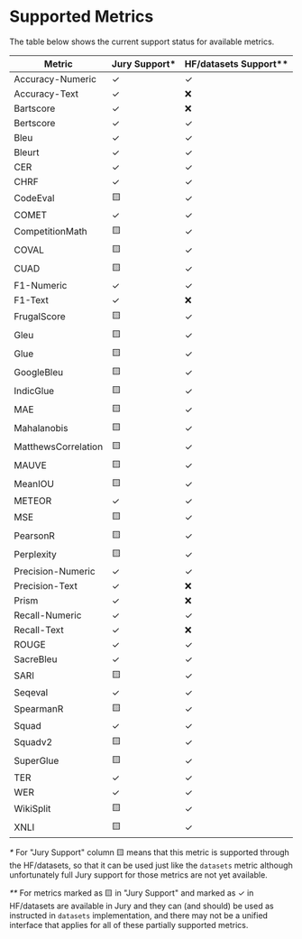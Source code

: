 # Supported Metrics

The table below shows the current support status for available metrics.

| Metric              | Jury Support* | HF/datasets Support** |
|---------------------|---------------|-----------------------|
| Accuracy-Numeric    | &#10003;      | &#10003;              |
| Accuracy-Text       | &#10003;      | &#10060;              |
| Bartscore           | &#10003;      | &#10060;              |
| Bertscore           | &#10003;      | &#10003;              |
| Bleu                | &#10003;      | &#10003;              |
| Bleurt              | &#10003;      | &#10003;              |
| CER                 | &#10003;      | &#10003;              |
| CHRF                | &#10003;      | &#10003;              |
| CodeEval            | &#129000;     | &#10003;              |
| COMET               | &#10003;      | &#10003;              |
| CompetitionMath     | &#129000;     | &#10003;              |
| COVAL               | &#129000;     | &#10003;              |
| CUAD                | &#129000;     | &#10003;              |
| F1-Numeric          | &#10003;      | &#10003;              |
| F1-Text             | &#10003;      | &#10060;              |
| FrugalScore         | &#129000;     | &#10003;              |
| Gleu                | &#129000;     | &#10003;              |
| Glue                | &#129000;     | &#10003;              |
| GoogleBleu          | &#129000;     | &#10003;              |
| IndicGlue           | &#129000;     | &#10003;              |
| MAE                 | &#129000;     | &#10003;              |
| Mahalanobis         | &#129000;     | &#10003;              |
| MatthewsCorrelation | &#129000;     | &#10003;              |
| MAUVE               | &#129000;     | &#10003;              |
| MeanIOU             | &#129000;     | &#10003;              |
| METEOR              | &#10003;      | &#10003;              |
| MSE                 | &#129000;     | &#10003;              |
| PearsonR            | &#129000;     | &#10003;              |
| Perplexity          | &#129000;     | &#10003;              |
| Precision-Numeric   | &#10003;      | &#10003;              |
| Precision-Text      | &#10003;      | &#10060;              |
| Prism               | &#10003;      | &#10060;              |
| Recall-Numeric      | &#10003;      | &#10003;              |
| Recall-Text         | &#10003;      | &#10060;              |
| ROUGE               | &#10003;      | &#10003;              |
| SacreBleu           | &#10003;      | &#10003;              |
| SARI                | &#129000;     | &#10003;              |
| Seqeval             | &#10003;      | &#10003;              |
| SpearmanR           | &#129000;     | &#10003;              |
| Squad               | &#10003;      | &#10003;              |
| Squadv2             | &#129000;     | &#10003;              |
| SuperGlue           | &#129000;     | &#10003;              |
| TER                 | &#10003;      | &#10003;              |
| WER                 | &#10003;      | &#10003;              |
| WikiSplit           | &#129000;     | &#10003;              |
| XNLI                | &#129000;     | &#10003;              |



_*_ For "Jury Support" column &#129000; means that this metric is supported through the HF/datasets, so that it can be 
used just like the `datasets` metric although unfortunately full Jury support for those metrics are not yet available.

_**_ For metrics marked as &#129000; in "Jury Support" and marked as &#10003; in HF/datasets are available in Jury and 
they can (and should) be used as instructed in `datasets` implementation, and there may not be a unified interface 
that applies for all of these partially supported metrics.